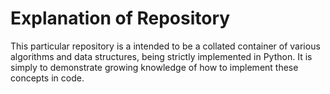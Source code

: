 # Explanation of Repository
This particular repository is a intended to be a collated container of various algorithms and data structures, being strictly implemented in Python.  It is simply to demonstrate growing knowledge of how to implement these concepts in code.